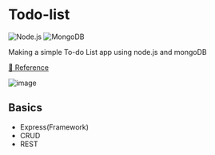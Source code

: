 # Todo-list

<!-- Language -->
![Node.js](https://img.shields.io/badge/Node.js-339933?style=for-the-badge&logo=Node.js&logoColor=white)
![MongoDB](https://img.shields.io/badge/MongoDB-47A248?style=for-the-badge&logo=MongoDB&logoColor=white)


<!-- Description -->
Making a simple To-do List app using node.js and mongoDB

[🔗 Reference](https://medium.com/@diogo.fg.pinheiro/simple-to-do-list-app-with-node-js-and-mongodb-chapter-1-c645c7a27583)

![image](https://user-images.githubusercontent.com/67633810/223330050-ef1717cc-3443-400d-a710-770388674e87.png)

## Basics
- Express(Framework)
- CRUD
- REST
